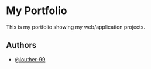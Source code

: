 
# My Portfolio

This is my portfolio showing my web/application projects.

## Authors

- [@louther-99](https://github.com/louther-99)

